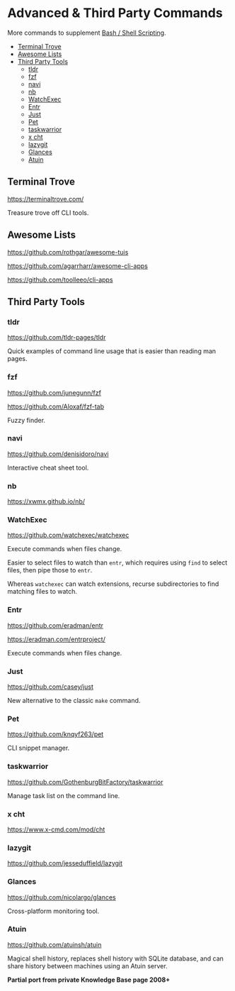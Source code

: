 # Advanced & Third Party Commands

More commands to supplement [Bash / Shell Scripting](bash.md).

<!-- INDEX_START -->

- [Terminal Trove](#terminal-trove)
- [Awesome Lists](#awesome-lists)
- [Third Party Tools](#third-party-tools)
  - [tldr](#tldr)
  - [fzf](#fzf)
  - [navi](#navi)
  - [nb](#nb)
  - [WatchExec](#watchexec)
  - [Entr](#entr)
  - [Just](#just)
  - [Pet](#pet)
  - [taskwarrior](#taskwarrior)
  - [x cht](#x-cht)
  - [lazygit](#lazygit)
  - [Glances](#glances)
  - [Atuin](#atuin)

<!-- INDEX_END -->

## Terminal Trove

<https://terminaltrove.com/>

Treasure trove off CLI tools.

## Awesome Lists

<https://github.com/rothgar/awesome-tuis>

<https://github.com/agarrharr/awesome-cli-apps>

<https://github.com/toolleeo/cli-apps>

## Third Party Tools

### tldr

<https://github.com/tldr-pages/tldr>

Quick examples of command line usage that is easier than reading man pages.

### fzf

<https://github.com/junegunn/fzf>

<https://github.com/Aloxaf/fzf-tab>

Fuzzy finder.

### navi

<https://github.com/denisidoro/navi>

Interactive cheat sheet tool.

### nb

<https://xwmx.github.io/nb/>

### WatchExec

<https://github.com/watchexec/watchexec>

Execute commands when files change.

Easier to select files to watch than `entr`, which requires using `find` to select files, then pipe those to `entr`.

Whereas `watchexec` can watch extensions, recurse subdirectories to find matching files to watch.

### Entr

<https://github.com/eradman/entr>

<https://eradman.com/entrproject/>

Execute commands when files change.

### Just

<https://github.com/casey/just>

New alternative to the classic `make` command.

### Pet

<https://github.com/knqyf263/pet>

CLI snippet manager.

### taskwarrior

<https://github.com/GothenburgBitFactory/taskwarrior>

Manage task list on the command line.

### x cht

<https://www.x-cmd.com/mod/cht>

### lazygit

<https://github.com/jesseduffield/lazygit>

### Glances

<https://github.com/nicolargo/glances>

Cross-platform monitoring tool.

### Atuin

<https://github.com/atuinsh/atuin>

Magical shell history, replaces shell history with SQLite database,
and can share history between machines using an Atuin server.

**Partial port from private Knowledge Base page 2008+**

